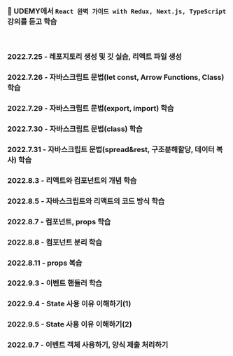 ### 🧃 UDEMY에서 `React 완벽 가이드 with Redux, Next.js, TypeScript` 강의를 듣고 학습

<br>

### 2022.7.25 - 레포지토리 생성 및 깃 실습, 리액트 파일 생성
### 2022.7.26 - 자바스크립트 문법(let const, Arrow Functions, Class) 학습
### 2022.7.29 - 자바스크립트 문법(export, import) 학습
### 2022.7.30 - 자바스크립트 문법(class) 학습
### 2022.7.31 - 자바스크립트 문법(spread&rest, 구조분해할당, 데이터 복사) 학습
### 2022.8.3 - 리액트와 컴포넌트의 개념 학습
### 2022.8.5 - 자바스크립트와 리액트의 코드 방식 학습
### 2022.8.7 - 컴포넌트, props 학습
### 2022.8.8 - 컴포넌트 분리 학습
### 2022.8.11 - props 복습
### 2022.9.3 - 이벤트 핸들러 학습
### 2022.9.4 - State 사용 이유 이해하기(1)
### 2022.9.5 - State 사용 이유 이해하기(2)
### 2022.9.7 - 이벤트 객체 사용하기, 양식 제출 처리하기
